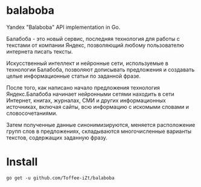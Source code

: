 # balaboba
Yandex "Balaboba" API implementation in Go.

Балабоба - это новый сервис, последняя технология для работы с текстами от компании Яндекс, позволяющий любому пользователю интернета писать тексты.

Искусственный интеллект и нейронные сети, используемые в технологии Балабоба, позволяют дописывать предложения и создавать целые информационные статьи по заданной фразе.

После того, как написано начало предложения технология Яндекс.Балабоба начинает нейронными сетями находить в сети Интернет, книгах, журналах, СМИ и других информационных источниках, включая сайты, всю информацию с искомыми словами и словосочетаниями.

Затем полученные данные синонимизируются, меняется расположение групп слов в предложениях, складываются многочисленные варианты текстов, содержащих заданную фразу.

# Install

```
go get -u github.com/Toffee-iZt/balaboba
```